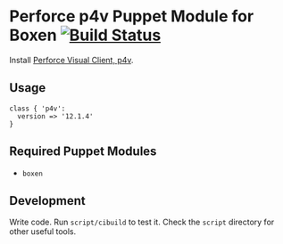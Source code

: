 # Perforce p4v Puppet Module for Boxen [![Build Status](https://travis-ci.org/zzztimbo/puppet-p4v.png?branch=master)](https://travis-ci.org/zzztimbo/puppet-p4v)

Install [Perforce Visual Client, p4v](http://perforce.com/product/components/perforce-clients).

## Usage

```puppet
class { 'p4v':
  version => '12.1.4'
}
```

## Required Puppet Modules

* `boxen`

## Development

Write code. Run `script/cibuild` to test it. Check the `script`
directory for other useful tools.
